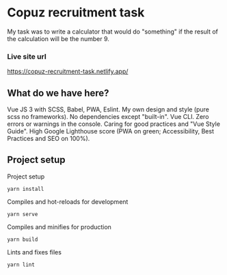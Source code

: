 # Copuz recruitment task

My task was to write a calculator that would do "something" if the result of the calculation will be the number 9.

### Live site url
https://copuz-recruitment-task.netlify.app/

## What do we have here?
Vue JS 3 with SCSS, Babel, PWA, Eslint. My own design and style (pure scss no frameworks). No dependencies except "built-in". Vue CLI. Zero errors or warnings in the console. Caring for good practices and "Vue Style Guide". High Google Lighthouse score (PWA on green; Accessibility, Best Practices and SEO on 100%).


## Project setup
Project setup

    yarn install

Compiles and hot-reloads for development

    yarn serve

Compiles and minifies for production

    yarn build

Lints and fixes files

    yarn lint